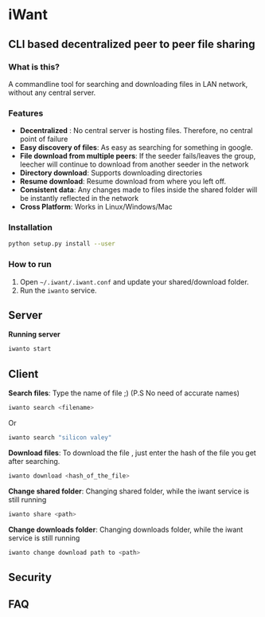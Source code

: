 # iWant
## CLI based decentralized peer to peer file sharing

### __What is this?__  
A commandline tool for searching and downloading files in LAN network, without any central server. 

### Features
* __Decentralized__ : No central server is hosting files. Therefore, no central point of failure 
* __Easy discovery of files__: As easy as searching for something in google. 
* __File download from multiple peers__: If the seeder fails/leaves the group, leecher will continue to download from another seeder in the network 
* __Directory download__: Supports downloading directories   
* __Resume download__:  Resume download from where you left off. 
* __Consistent data__: Any changes made to files inside the shared folder will be instantly reflected in the network 
* __Cross Platform__: Works in Linux/Windows/Mac 

### Installation
```sh
python setup.py install --user
```

### How to run 

1. Open `~/.iwant/.iwant.conf` and update your shared/download folder.  
2. Run the `iwanto` service.   


## Server

__Running server__
```sh
iwanto start
```

## Client 
__Search files__: Type the name of file ;)  (P.S No need of accurate names)
```sh
iwanto search <filename>
```
Or
```sh
iwanto search "silicon valey"
```

__Download files__: To download the file , just enter the hash of the file you get after searching. 
```sh
iwanto download <hash_of_the_file>
```
__Change shared folder__: Changing shared folder, while the iwant service is still running
```sh
iwanto share <path>
```
__Change downloads folder__: Changing downloads folder, while the iwant service is still running 
```sh
iwanto change download path to <path>
```

## Security

## FAQ
